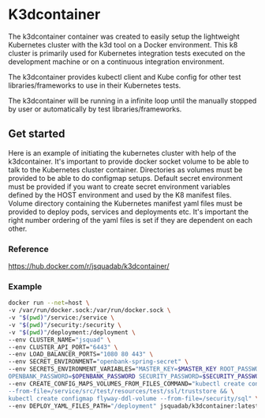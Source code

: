 # K3dcontainer

The k3dcontainer container was created to easily setup the lightweight Kubernetes cluster with the k3d tool on a Docker
environment. This k8 cluster is primarily used for Kubernetes integration tests executed on the development machine or
on a continuous integration environment.

The k3dcontainer provides kubectl client and Kube config for other test libraries/frameworks to use in their Kubernetes
tests. 

The k3dcontainer will be running in a infinite loop until the manually stopped by user or automatically by test
libraries/frameworks.

## Get started

Here is an example of initiating the kubernetes cluster with help of the k3dcontainer. It's important to provide
docker socket volume to be able to talk to the Kubernetes cluster container. Directories as volumes must be provided
to be able to do configmap setups. Default secret environment must be provided if you want to create secret environment
variables defined by the HOST environment and used by the K8 manifest files. Volume directory containing 
the Kubernetes manifest yaml files must be provided to deploy pods, services and deployments etc. It's important
the right number ordering of the yaml files is set if they are dependent on each other.

### Reference

https://hub.docker.com/r/jsquadab/k3dcontainer/

### Example

```bash
docker run --net=host \
-v /var/run/docker.sock:/var/run/docker.sock \
-v "$(pwd)"/service:/service \
-v "$(pwd)"/security:/security \
-v "$(pwd)"/deployment:/deployment \
--env CLUSTER_NAME="jsquad" \
--env CLUSTER_API_PORT="6443" \
--env LOAD_BALANCER_PORTS="1080 80 443" \
--env SECRET_ENVIRONMENT="openbank-spring-secret" \
--env SECRETS_ENVIRONMENT_VARIABLES="MASTER_KEY=$MASTER_KEY ROOT_PASSWORD=$ROOT_PASSWORD \
OPENBANK_PASSWORD=$OPENBANK_PASSWORD SECURITY_PASSWORD=$SECURITY_PASSWORD" \
--env CREATE_CONFIG_MAPS_VOLUMES_FROM_FILES_COMMAND="kubectl create configmap ssl-volume \
--from-file=/service/src/test/resources/test/ssl/truststore && \
kubectl create configmap flyway-ddl-volume --from-file=/security/sql" \
--env DEPLOY_YAML_FILES_PATH="/deployment" jsquadab/k3dcontainer:latest
```